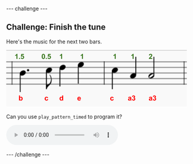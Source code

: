 \--- challenge \---

## Challenge: Finish the tune

Here's the music for the next two bars.

![screenshot](images/tetris-notes3.png)

Can you use `play_pattern_timed` to program it?

<div id="audio-preview" class="pdf-hidden">
  <audio controls preload> <source src="resources/tetris-c1.mp3" type="audio/mpeg"> Je browser ondersteunt het element <code>audio</code> niet. </audio>
</div>

\--- /challenge \---